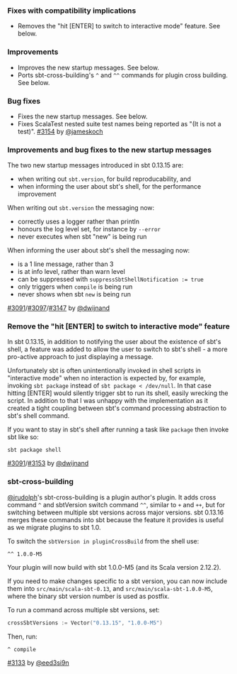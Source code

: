 ### Fixes with compatibility implications

- Removes the "hit \[ENTER\] to switch to interactive mode" feature. See below.

### Improvements

- Improves the new startup messages. See below.
- Ports sbt-cross-building's `^` and `^^` commands for plugin cross building. See below.

### Bug fixes

- Fixes the new startup messages. See below.
- Fixes ScalaTest nested suite test names being reported as "(It is not a test)". [#3154][3154] by [@jameskoch][@jameskoch]

### Improvements and bug fixes to the new startup messages

The two new startup messages introduced in sbt 0.13.15 are:

- when writing out `sbt.version`, for build reproducability, and
- when informing the user about sbt's shell, for the performance improvement

When writing out `sbt.version` the messaging now:

- correctly uses a logger rather than println
- honours the log level set, for instance by `--error`
- never executes when sbt "new" is being run

When informing the user about sbt's shell the messaging now:

- is a 1 line message, rather than 3
- is at info level, rather than warn level
- can be suppressed with `suppressSbtShellNotification := true`
- only triggers when `compile` is being run
- never shows when sbt `new` is being run

[#3091][3091]/[#3097][3097]/[#3147][3147] by [@dwijnand][@dwijnand]

### Remove the "hit \[ENTER\] to switch to interactive mode" feature

In sbt 0.13.15, in addition to notifying the user about the existence of sbt's shell, a feature was added to
allow the user to switch to sbt's shell - a more pro-active approach to just displaying a message.

Unfortunately sbt is often unintentionally invoked in shell scripts in "interactive mode" when no interaction is
expected by, for example, invoking `sbt package` instead of `sbt package < /dev/null`. In that case hitting
\[ENTER\] would silently trigger sbt to run its shell, easily wrecking the script. In addition to that I was
unhappy with the implementation as it created a tight coupling between sbt's command processing abstraction to
sbt's shell command.

If you want to stay in sbt's shell after running a task like `package` then invoke sbt like so:

    sbt package shell

[#3091][3091]/[#3153][3153] by [@dwijnand][@dwijnand]

### sbt-cross-building

[@jrudolph][@jrudolph]'s sbt-cross-building is a plugin author's plugin.
It adds cross command `^` and sbtVersion switch command `^^`, similar to `+` and `++`,
but for switching between multiple sbt versions across major versions.
sbt 0.13.16 merges these commands into sbt because the feature it provides is useful as we migrate plugins to sbt 1.0.

To switch the `sbtVersion in pluginCrossBuild` from the shell use:

```
^^ 1.0.0-M5
```

Your plugin will now build with sbt 1.0.0-M5 (and its Scala version 2.12.2).

If you need to make changes specific to a sbt version, you can now include them into `src/main/scala-sbt-0.13`,
and `src/main/scala-sbt-1.0.0-M5`, where the binary sbt version number is used as postfix.

To run a command across multiple sbt versions, set:

```scala
crossSbtVersions := Vector("0.13.15", "1.0.0-M5")
```

Then, run:

```
^ compile
```

[#3133][3133] by [@eed3si9n][@eed3si9n]

  [3091]: https://github.com/sbt/sbt/issues/3091
  [3097]: https://github.com/sbt/sbt/issues/3097
  [3147]: https://github.com/sbt/sbt/pull/3147
  [3133]: https://github.com/sbt/sbt/pull/3133
  [3153]: https://github.com/sbt/sbt/pull/3153
  [3154]: https://github.com/sbt/sbt/pull/3154
  [@jrudolph]: https://github.com/jrudolph
  [@eed3si9n]: https://github.com/eed3si9n
  [@dwijnand]: https://github.com/dwijnand
  [@jameskoch]: https://github.com/jameskoch
